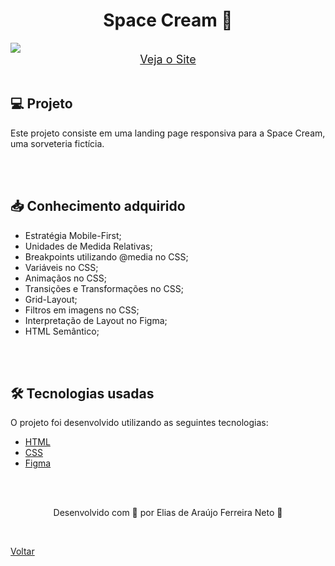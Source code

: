 <h1 align="center">Space Cream 🍦</h1>

<img src="./demonstracao.gif">


<div align="center">
    <a style="font-size: 18px" href="https://elias-neto.github.io/Explorer/nivel03/stage03/desafios/space_cream" target="_blank"> Veja o Site</a>
</div>

<br>

<h2> 💻 Projeto </h2>

Este projeto consiste em uma landing page responsiva para a Space Cream, uma sorveteria fictícia.

<br>
<br>

<h2> 📥 Conhecimento adquirido </h2>

* Estratégia Mobile-First;
* Unidades de Medida Relativas;
* Breakpoints utilizando @media no CSS;
* Variáveis no CSS;
* Animaçãos no CSS;
* Transições e Transformações no CSS;
* Grid-Layout;
* Filtros em imagens no CSS;
* Interpretação de Layout no Figma;
* HTML Semântico;

<br>
<br>

<h2> 🛠 Tecnologias usadas </h2>

O projeto foi desenvolvido utilizando as seguintes tecnologias:

- [HTML](https://www.w3schools.com/html/)
- [CSS](https://www.w3schools.com/css/default.asp)
- [Figma](https://www.figma.com/design/)

<br>
<br>

<p align="center"> Desenvolvido com 💜 por Elias de Araújo Ferreira Neto 👋 <p>

<br>

<a href="../README.md">Voltar</a>